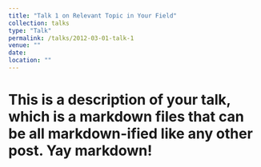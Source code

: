 ```yaml
---
title: "Talk 1 on Relevant Topic in Your Field"
collection: talks
type: "Talk"
permalink: /talks/2012-03-01-talk-1
venue: ""
date: 
location: ""
---
```


# This is a description of your talk, which is a markdown files that can be all markdown-ified like any other post. Yay markdown!
